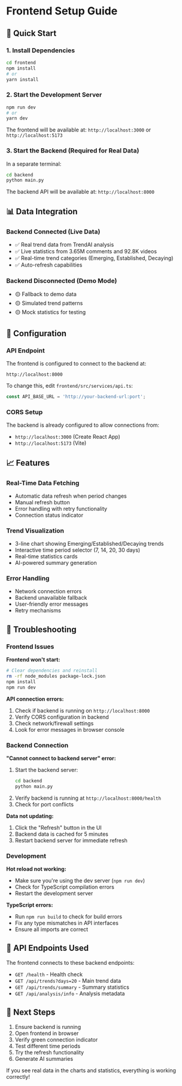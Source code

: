 # Frontend Setup Guide

## 🚀 Quick Start

### 1. Install Dependencies
```bash
cd frontend
npm install
# or
yarn install
```

### 2. Start the Development Server
```bash
npm run dev
# or
yarn dev
```

The frontend will be available at: `http://localhost:3000` or `http://localhost:5173`

### 3. Start the Backend (Required for Real Data)
In a separate terminal:
```bash
cd backend
python main.py
```

The backend API will be available at: `http://localhost:8000`

## 📊 Data Integration

### Backend Connected (Live Data)
- ✅ Real trend data from TrendAI analysis
- ✅ Live statistics from 3.65M comments and 92.8K videos
- ✅ Real-time trend categories (Emerging, Established, Decaying)
- ✅ Auto-refresh capabilities

### Backend Disconnected (Demo Mode)
- 🟡 Fallback to demo data
- 🟡 Simulated trend patterns
- 🟡 Mock statistics for testing

## 🔧 Configuration

### API Endpoint
The frontend is configured to connect to the backend at:
```
http://localhost:8000
```

To change this, edit `frontend/src/services/api.ts`:
```typescript
const API_BASE_URL = 'http://your-backend-url:port';
```

### CORS Setup
The backend is already configured to allow connections from:
- `http://localhost:3000` (Create React App)
- `http://localhost:5173` (Vite)

## 📈 Features

### Real-Time Data Fetching
- Automatic data refresh when period changes
- Manual refresh button
- Error handling with retry functionality
- Connection status indicator

### Trend Visualization
- 3-line chart showing Emerging/Established/Decaying trends
- Interactive time period selector (7, 14, 20, 30 days)
- Real-time statistics cards
- AI-powered summary generation

### Error Handling
- Network connection errors
- Backend unavailable fallback
- User-friendly error messages
- Retry mechanisms

## 🐛 Troubleshooting

### Frontend Issues

**Frontend won't start:**
```bash
# Clear dependencies and reinstall
rm -rf node_modules package-lock.json
npm install
npm run dev
```

**API connection errors:**
1. Check if backend is running on `http://localhost:8000`
2. Verify CORS configuration in backend
3. Check network/firewall settings
4. Look for error messages in browser console

### Backend Connection

**"Cannot connect to backend server" error:**
1. Start the backend server:
   ```bash
   cd backend
   python main.py
   ```
2. Verify backend is running at `http://localhost:8000/health`
3. Check for port conflicts

**Data not updating:**
1. Click the "Refresh" button in the UI
2. Backend data is cached for 5 minutes
3. Restart backend server for immediate refresh

### Development

**Hot reload not working:**
- Make sure you're using the dev server (`npm run dev`)
- Check for TypeScript compilation errors
- Restart the development server

**TypeScript errors:**
- Run `npm run build` to check for build errors
- Fix any type mismatches in API interfaces
- Ensure all imports are correct

## 📝 API Endpoints Used

The frontend connects to these backend endpoints:

- `GET /health` - Health check
- `GET /api/trends?days=20` - Main trend data
- `GET /api/trends/summary` - Summary statistics  
- `GET /api/analysis/info` - Analysis metadata

## 🎯 Next Steps

1. Ensure backend is running
2. Open frontend in browser
3. Verify green connection indicator
4. Test different time periods
5. Try the refresh functionality
6. Generate AI summaries

If you see real data in the charts and statistics, everything is working correctly!
